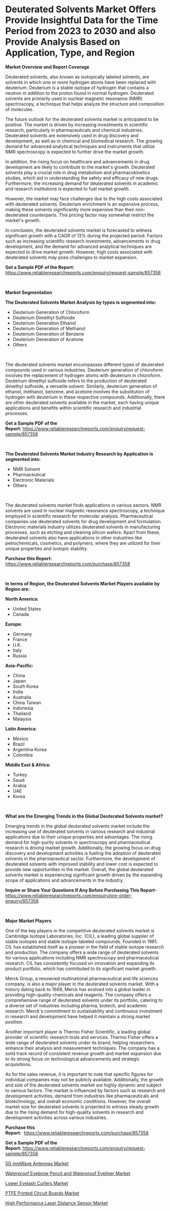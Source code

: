 <p><h1>Deuterated Solvents Market Offers Provide Insightful Data for the Time Period from 2023 to 2030 and also Provide Analysis Based on Application, Type, and Region</h1></p><p><strong>Market Overview and Report Coverage</strong></p>
<p><p>Deuterated solvents, also known as isotopically labeled solvents, are solvents in which one or more hydrogen atoms have been replaced with deuterium. Deuterium is a stable isotope of hydrogen that contains a neutron in addition to the proton found in normal hydrogen. Deuterated solvents are primarily used in nuclear magnetic resonance (NMR) spectroscopy, a technique that helps analyze the structure and composition of molecules.</p><p>The future outlook for the deuterated solvents market is anticipated to be positive. The market is driven by increasing investments in scientific research, particularly in pharmaceuticals and chemical industries. Deuterated solvents are extensively used in drug discovery and development, as well as in chemical and biomedical research. The growing demand for advanced analytical techniques and instruments that utilize NMR spectroscopy is expected to further drive the market growth.</p><p>In addition, the rising focus on healthcare and advancements in drug development are likely to contribute to the market's growth. Deuterated solvents play a crucial role in drug metabolism and pharmacokinetics studies, which aid in understanding the safety and efficacy of new drugs. Furthermore, the increasing demand for deuterated solvents in academic and research institutions is expected to fuel market growth.</p><p>However, the market may face challenges due to the high costs associated with deuterated solvents. Deuterium enrichment is an expensive process, making these solvents significantly more expensive than their non-deuterated counterparts. This pricing factor may somewhat restrict the market's growth.</p><p>In conclusion, the deuterated solvents market is forecasted to witness significant growth with a CAGR of 13% during the projected period. Factors such as increasing scientific research investments, advancements in drug development, and the demand for advanced analytical techniques are expected to drive market growth. However, high costs associated with deuterated solvents may pose challenges to market expansion.</p></p>
<p><strong>Get a Sample PDF of the Report:</strong> <a href="https://www.reliableresearchreports.com/enquiry/request-sample/857358">https://www.reliableresearchreports.com/enquiry/request-sample/857358</a></p>
<p>&nbsp;</p>
<p><strong>Market Segmentation</strong></p>
<p><strong>The Deuterated Solvents Market Analysis by types is segmented into:</strong></p>
<p><ul><li>Deuterium Generation of Chloroform</li><li>Deuterium Dimethyl Sulfoxide</li><li>Deuterium Generation Ethanol</li><li>Deuterium Generation of Methanol</li><li>Deuterium Generation of Benzene</li><li>Deuterium Generation of Acetone</li><li>Others</li></ul></p>
<p>&nbsp;</p>
<p><p>The deuterated solvents market encompasses different types of deuterated compounds used in various industries. Deuterium generation of chloroform involves the replacement of hydrogen atoms with deuterium in chloroform. Deuterium dimethyl sulfoxide refers to the production of deuterated dimethyl sulfoxide, a versatile solvent. Similarly, deuterium generation of ethanol, methanol, benzene, and acetone involves the substitution of hydrogen with deuterium in these respective compounds. Additionally, there are other deuterated solvents available in the market, each having unique applications and benefits within scientific research and industrial processes.</p></p>
<p><strong>Get a Sample PDF of the Report:</strong>&nbsp;<a href="https://www.reliableresearchreports.com/enquiry/request-sample/857358">https://www.reliableresearchreports.com/enquiry/request-sample/857358</a></p>
<p>&nbsp;</p>
<p><strong>The Deuterated Solvents Market Industry Research by Application is segmented into:</strong></p>
<p><ul><li>NMR Solvent</li><li>Pharmaceutical</li><li>Electronic Materials</li><li>Others</li></ul></p>
<p>&nbsp;</p>
<p><p>The deuterated solvents market finds applications in various sectors. NMR solvents are used in nuclear magnetic resonance spectroscopy, a technique employed in scientific research for molecular analysis. Pharmaceutical companies use deuterated solvents for drug development and formulation. Electronic materials industry utilizes deuterated solvents in manufacturing processes, such as etching and cleaning silicon wafers. Apart from these, deuterated solvents also have applications in other industries like petrochemicals, cosmetics, and polymers, where they are utilized for their unique properties and isotopic stability.</p></p>
<p><strong>Purchase this Report:</strong>&nbsp; <a href="https://www.reliableresearchreports.com/purchase/857358">https://www.reliableresearchreports.com/purchase/857358</a></p>
<p>&nbsp;</p>
<p><strong>In terms of Region, the Deuterated Solvents Market Players available by Region are:</strong></p>
<p>
    <p> <strong> North America: </strong>
        <ul>
            <li>United States</li>
            <li>Canada</li>
        </ul>
        </p> 
    <p> <strong> Europe: </strong>
        <ul>
            <li>Germany</li>
            <li>France</li>
            <li>U.K.</li>
            <li>Italy</li>
            <li>Russia</li>
        </ul>
        </p> 
    <p> <strong> Asia-Pacific: </strong>
        <ul>
            <li>China</li>
            <li>Japan</li>
            <li>South Korea</li>
            <li>India</li>
            <li>Australia</li>
            <li>China Taiwan</li>
            <li>Indonesia</li>
            <li>Thailand</li>
            <li>Malaysia</li>
        </ul>
        </p> 
    <p> <strong> Latin America: </strong>
        <ul>
            <li>Mexico</li>
            <li>Brazil</li>
            <li>Argentina Korea</li>
            <li>Colombia</li>
        </ul>
        </p> 
    <p> <strong> Middle East & Africa: </strong>
        <ul>
            <li>Turkey</li>
            <li>Saudi</li>
            <li>Arabia</li>
            <li>UAE</li>
            <li>Korea</li>
        </ul>
    </p>
    </p>
<p>&nbsp;</p>
<p><strong>What are the Emerging Trends in the Global Deuterated Solvents market?</strong></p>
<p><p>Emerging trends in the global deuterated solvents market include the increasing use of deuterated solvents in various research and industrial applications due to their unique properties and advantages. The rising demand for high-purity solvents in spectroscopy and pharmaceutical research is driving market growth. Additionally, the growing focus on drug discovery and development activities is fueling the adoption of deuterated solvents in the pharmaceutical sector. Furthermore, the development of deuterated solvents with improved stability and lower cost is expected to provide new opportunities in the market. Overall, the global deuterated solvents market is experiencing significant growth driven by the expanding scope of applications and advancements in the industry.</p></p>
<p><strong>Inquire or Share Your Questions If Any Before Purchasing This Report</strong>- <a href="https://www.reliableresearchreports.com/enquiry/pre-order-enquiry/857358">https://www.reliableresearchreports.com/enquiry/pre-order-enquiry/857358</a></p>
<p>&nbsp;</p>
<p><strong>Major Market Players</strong></p>
<p><p>One of the key players in the competitive deuterated solvents market is Cambridge Isotope Laboratories, Inc. (CIL), a leading global supplier of stable isotopes and stable isotope-labeled compounds. Founded in 1981, CIL has established itself as a pioneer in the field of stable isotope research and production. The company offers a wide range of deuterated solvents for various applications including NMR spectroscopy and pharmaceutical research. CIL has consistently focused on innovation and expanding its product portfolio, which has contributed to its significant market growth.</p><p>Merck Group, a renowned multinational pharmaceutical and life sciences company, is also a major player in the deuterated solvents market. With a history dating back to 1668, Merck has evolved into a global leader in providing high-quality chemicals and reagents. The company offers a comprehensive range of deuterated solvents under its portfolio, catering to a diverse set of industries including pharma, biotech, and academic research. Merck's commitment to sustainability and continuous investment in research and development have helped it maintain a strong market position.</p><p>Another important player is Thermo Fisher Scientific, a leading global provider of scientific research tools and services. Thermo Fisher offers a wide range of deuterated solvents under its brand, helping researchers enhance their analysis and measurement techniques. The company has a solid track record of consistent revenue growth and market expansion due to its strong focus on technological advancements and strategic acquisitions.</p><p>As for the sales revenue, it is important to note that specific figures for individual companies may not be publicly available. Additionally, the growth and size of the deuterated solvents market are highly dynamic and subject to various factors. The market is influenced by factors such as research and development activities, demand from industries like pharmaceuticals and biotechnology, and overall economic conditions. However, the overall market size for deuterated solvents is projected to witness steady growth due to the rising demand for high-quality solvents in research and development activities across various industries.</p></p>
<p><strong>Purchase this Report:</strong>&nbsp;&nbsp;<a href="https://www.reliableresearchreports.com/purchase/857358">https://www.reliableresearchreports.com/purchase/857358</a></p>
<p></p>
<p><strong>Get a Sample PDF of the Report:</strong>&nbsp;<a href="https://www.reliableresearchreports.com/enquiry/request-sample/857358">https://www.reliableresearchreports.com/enquiry/request-sample/857358</a></p>
<p><p><a href="https://medium.com/@enosstark1905/5g-mmwave-antennas-market-size-reveals-the-best-marketing-channels-in-global-industry-f7e35e08517d">5G mmWave Antennas Market</a></p><p><a href="https://medium.com/@ivaschinner/waterproof-eyebrow-pencil-and-waterproof-eyeliner-market-trends-and-market-analysis-forecasted-for-526f6e5df2ff">Waterproof Eyebrow Pencil and Waterproof Eyeliner Market</a></p><p><a href="https://medium.com/@dariodooley/lower-eyelash-curlers-market-insight-market-trends-growth-forecasted-from-2023-to-2030-aa92abb40603">Lower Eyelash Curlers Market</a></p><p><a href="https://medium.com/@guyskiles1918/ptfe-printed-circuit-boards-market-size-and-market-trends-complete-industry-overview-2023-to-2030-91338a13096b">PTFE Printed Circuit Boards Market</a></p><p><a href="https://medium.com/@bartlakin/high-performance-laser-distance-sensor-market-furnishes-information-on-market-share-market-trends-83a1fe161f1f">High Performance Laser Distance Sensor Market</a></p></p>